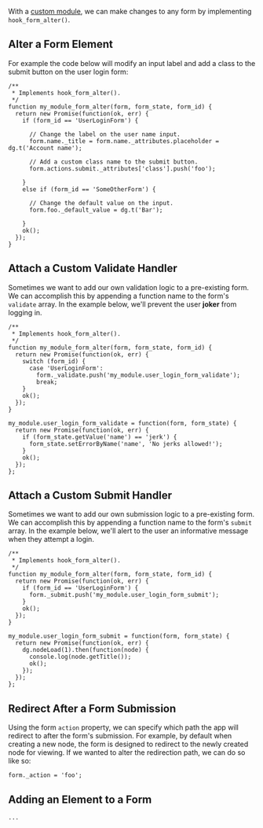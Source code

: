 With a [custom module](../Modules/Create_a_Custom_Module), we can make changes to any form by implementing `hook_form_alter()`.

## Alter a Form Element

For example the code below will modify an input label and add a class to the submit button on the user login form:

```
/**
 * Implements hook_form_alter().
 */
function my_module_form_alter(form, form_state, form_id) {
  return new Promise(function(ok, err) {
    if (form_id == 'UserLoginForm') {

      // Change the label on the user name input.
      form.name._title = form.name._attributes.placeholder = dg.t('Account name');

      // Add a custom class name to the submit button.
      form.actions.submit._attributes['class'].push('foo');

    }
    else if (form_id == 'SomeOtherForm') {

      // Change the default value on the input.
      form.foo._default_value = dg.t('Bar');

    }
    ok();
  });
}
```

## Attach a Custom Validate Handler

Sometimes we want to add our own validation logic to a pre-existing form. We can accomplish this by appending a function name to the form's `validate` array. In the example below, we'll prevent the user **joker** from logging in.

```
/**
 * Implements hook_form_alter().
 */
function my_module_form_alter(form, form_state, form_id) {
  return new Promise(function(ok, err) {
    switch (form_id) {
      case 'UserLoginForm':
        form._validate.push('my_module.user_login_form_validate');
        break;
    }
    ok();
  });
}

my_module.user_login_form_validate = function(form, form_state) {
  return new Promise(function(ok, err) {
    if (form_state.getValue('name') == 'jerk') {
      form_state.setErrorByName('name', 'No jerks allowed!');
    }
    ok();
  });
};
```

## Attach a Custom Submit Handler

Sometimes we want to add our own submission logic to a pre-existing form. We can accomplish this by appending a function name to the form's `submit` array. In the example below, we'll alert to the user an informative message when they attempt a login.

```
/**
 * Implements hook_form_alter().
 */
function my_module_form_alter(form, form_state, form_id) {
  return new Promise(function(ok, err) {
    if (form_id == 'UserLoginForm') {
      form._submit.push('my_module.user_login_form_submit');
    }
    ok();
  });
}

my_module.user_login_form_submit = function(form, form_state) {
  return new Promise(function(ok, err) {
    dg.nodeLoad(1).then(function(node) {
      console.log(node.getTitle());
      ok();
    });
  });
};
```

## Redirect After a Form Submission

Using the form `action` property, we can specify which path the app will redirect to after the form's submission. For example, by default when creating a new node, the form is designed to redirect to the newly created node for viewing. If we wanted to alter the redirection path, we can do so like so:

```
form._action = 'foo';
```

## Adding an Element to a Form

```
...
```